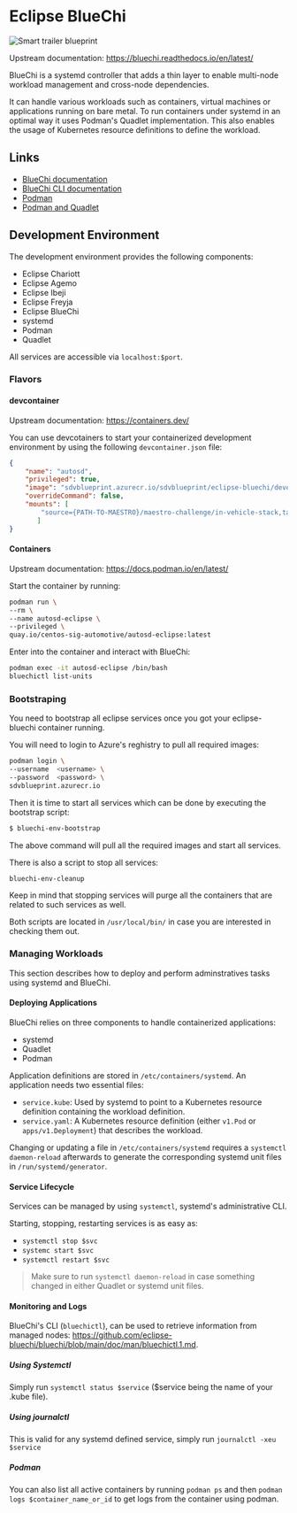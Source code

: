 # Eclipse BlueChi

![Smart trailer blueprint](../docs/diagrams/bluechi.png)

Upstream documentation: <https://bluechi.readthedocs.io/en/latest/>

BlueChi is a systemd controller that adds a thin layer to enable multi-node
workload management and cross-node dependencies.

It can handle various workloads such as containers, virtual machines or
applications running on bare metal. To run containers under systemd in an
optimal way it uses Podman's Quadlet implementation. This also enables the usage
of Kubernetes resource definitions to define the workload.

## Links

* [BlueChi documentation](https://bluechi.readthedocs.io/en/latest/)
* [BlueChi CLI
  documentation](<https://github.com/eclipse-bluechi/bluechi/blob/main/doc/man/bluechictl.1.md>)
* [Podman](https://docs.podman.io/en/latest/)
* [Podman and Quadlet](https://www.redhat.com/sysadmin/quadlet-podman)

## Development Environment

The development environment provides the following components:

* Eclipse Chariott
* Eclipse Agemo
* Eclipse Ibeji
* Eclipse Freyja
* Eclipse BlueChi
* systemd
* Podman
* Quadlet

All services are accessible via `localhost:$port`.

### Flavors

#### devcontainer

Upstream documentation: <https://containers.dev/>

You can use devcotainers to start your containerized development environment by
using the following `devcontainer.json` file:

```json
{
    "name": "autosd",
    "privileged": true,
    "image": "sdvblueprint.azurecr.io/sdvblueprint/eclipse-bluechi/devenv:latest",
    "overrideCommand": false,
    "mounts": [
        "source={PATH-TO-MAESTRO}/maestro-challenge/in-vehicle-stack,target=/workspaces/devcontainer/in-vehicle-stack,type=bind"
       ]
}
```

#### Containers

Upstream documentation: <https://docs.podman.io/en/latest/>

Start the container by running:

```sh
podman run \
--rm \
--name autosd-eclipse \
--privileged \
quay.io/centos-sig-automotive/autosd-eclipse:latest
```

Enter into the container and interact with BlueChi:

```sh
podman exec -it autosd-eclipse /bin/bash
bluechictl list-units
```

### Bootstraping

You need to bootstrap all eclipse services once you got your eclipse-bluechi container running.

You will need to login to Azure's reghistry to pull all required images:

```sh
podman login \
--username  <username> \
--password  <password> \
sdvblueprint.azurecr.io
```

Then it is time to start all services which can be done by executing the bootstrap script:

```sh
$ bluechi-env-bootstrap
```

The above command will pull all the required images and start all services.

There is also a script to stop all services:

```
bluechi-env-cleanup
```

Keep in mind that stopping services will purge all the containers that are related to such services as well.

Both scripts are located in `/usr/local/bin/` in case you are interested in checking them out.

### Managing Workloads

This section describes how to deploy and perform adminstratives tasks using
systemd and BlueChi.

#### Deploying Applications

BlueChi relies on three components to handle containerized applications:

* systemd
* Quadlet
* Podman

Application definitions are stored in `/etc/containers/systemd`. An application
needs two essential files:

* `service.kube`: Used by systemd to point to a Kubernetes resource definition
  containing the workload definition.
* `service.yaml`: A Kubernetes resource definition (either `v1.Pod` or
  `apps/v1.Deployment`) that describes the workload.

Changing or updating a file in `/etc/containers/systemd` requires a `systemctl
daemon-reload` afterwards to generate the corresponding systemd unit files in
`/run/systemd/generator`.

#### Service Lifecycle

Services can be managed by using `systemctl`, systemd's administrative CLI.

Starting, stopping, restarting services is as easy as:

* `systemctl stop $svc`
* `systemc start $svc`
* `systemctl restart $svc`

> Make sure to run `systemctl daemon-reload` in case something changed in either Quadlet or systemd unit files.

#### Monitoring and Logs

BlueChi's CLI (`bluechictl`), can be used to retrieve information from
managed nodes:
<https://github.com/eclipse-bluechi/bluechi/blob/main/doc/man/bluechictl.1.md>.

##### Using Systemctl

Simply run `systemctl status $service` ($service being the name of your .kube file).

##### Using journalctl

This is valid for any systemd defined service, simply run `journalctl -xeu $service`

##### Podman

You can also list all active containers by running `podman ps` and then `podman logs $container_name_or_id` to
get logs from the container using podman.
